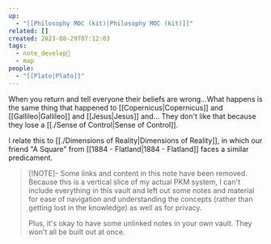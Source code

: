 ```yaml
---
up:
  - "[[Philosophy MOC (kit)|Philosophy MOC (kit)]]"
related: []
created: 2023-08-29T07:12:03
tags:
  - note_develop🍃
  - map
people:
  - "[[Plato|Plato]]"
---
```

When you return and tell everyone their beliefs are wrong…What happens is the same thing that happened to [[Copernicus|Copernicus]] and [[Gallileo|Gallileo]] and [[Jesus|Jesus]] and… They don't like that because they lose a [[./Sense of Control|Sense of Control]].

I relate this to [[./Dimensions of Reality|Dimensions of Reality]], in which our friend "A Square" from [[1884 - Flatland|1884 - Flatland]] faces a similar predicament. 

> [!NOTE]- Some links and content in this note have been removed.
> Because this is a vertical slice of my actual PKM system, I can't include everything in this vault and left out some notes and material for ease of navigation and understanding the concepts (rather than getting lost in the knowledge) as well as for privacy. 
>  
> Plus, it's okay to have some unlinked notes in your own vault. They won't all be built out at once.
